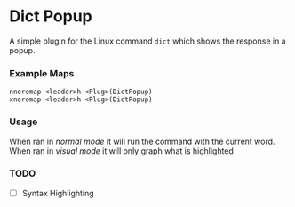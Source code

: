 # Dict Popup

A simple plugin for the Linux command `dict` which shows the response in a popup. 


### Example Maps
```vim
nnoremap <leader>h <Plug>(DictPopup)
xnoremap <leader>h <Plug>(DictPopup)
```

### Usage
When ran in *normal mode* it will run the command with the current word.
When ran in *visual mode* it will only graph what is highlighted


### TODO
- [ ] Syntax Highlighting
